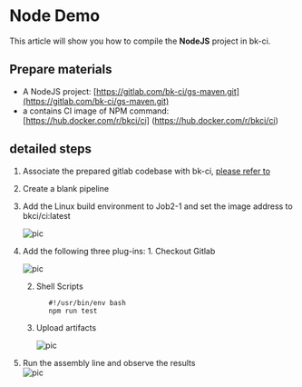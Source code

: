 # Node Demo

This article will show you how to compile the **NodeJS** project in bk-ci.
## Prepare materials
* A NodeJS project: [https://gitlab.com/bk-ci/gs-maven.git](https://gitlab.com/bk-ci/gs-maven.git)
* a contains CI image of NPM command: [https://hub.docker.com/r/bkci/ci] (https://hub.docker.com/r/bkci/ci)
## detailed steps
1. Associate the prepared gitlab codebase with bk-ci, [please refer to](../link-first-repo.md)

2. Create a blank pipeline

3. Add the Linux build environment to Job2-1 and set the image address to bkci/ci:latest 


   ![pic](https://bkdocs-1252002024.file.myqcloud.com/ZH/6.0/%E6%8C%81%E7%BB%AD%E9%9B%86%E6%88%90%E5%B9%B3%E5%8F%B0/%E4%BA%A7%E5%93%81%E7%99%BD%E7%9A%AE%E4%B9%A6/assets/examples_java_1.png)

4. Add the following three plug-ins:   1. Checkout Gitlab 

   ![pic](https://bkdocs-1252002024.file.myqcloud.com/ZH/6.0/%E6%8C%81%E7%BB%AD%E9%9B%86%E6%88%90%E5%B9%B3%E5%8F%B0/%E4%BA%A7%E5%93%81%E7%99%BD%E7%9A%AE%E4%B9%A6/assets/quickstart_4.png) 

   2. Shell Scripts

      ```text
         #!/usr/bin/env bash
         npm run test
      ```

   3. Upload artifacts 

      ![pic](https://bkdocs-1252002024.file.myqcloud.com/ZH/6.0/%E6%8C%81%E7%BB%AD%E9%9B%86%E6%88%90%E5%B9%B3%E5%8F%B0/%E4%BA%A7%E5%93%81%E7%99%BD%E7%9A%AE%E4%B9%A6/assets/examples_node_1.png)

5. Run the assembly line and observe the results   
   ![pic](https://bkdocs-1252002024.file.myqcloud.com/ZH/6.0/%E6%8C%81%E7%BB%AD%E9%9B%86%E6%88%90%E5%B9%B3%E5%8F%B0/%E4%BA%A7%E5%93%81%E7%99%BD%E7%9A%AE%E4%B9%A6/assets/examples_node_2.png)

